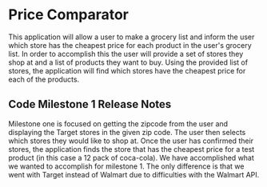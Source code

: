 <h1>Price Comparator</h1>
This application will allow a user to make a grocery list and inform the user which store has the 
cheapest price for each product in the user's grocery list. In order to accomplish this the user will provide 
a set of stores they shop at and a list of products they want to buy. Using the provided
list of stores, the application will find which stores have the cheapest price for
each of the products.

<h2>Code Milestone 1 Release Notes</h2>

Milestone one is focused on getting the zipcode from the user and displaying the
Target stores in the given zip code. The user then selects which stores they would 
like to shop at. Once the user has confirmed their stores, the application finds the 
store that has the cheapest price for a test product (in this case a 12 pack of coca-cola).
We have accomplished what we wanted to accomplish for milestone 1. The only difference is
that we went with Target instead of Walmart due to difficulties with the Walmart API.
